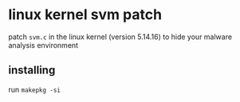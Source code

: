 # linux kernel svm patch

patch `svm.c` in the linux kernel (version 5.14.16) to hide your malware analysis environment

## installing

run `makepkg -si`
